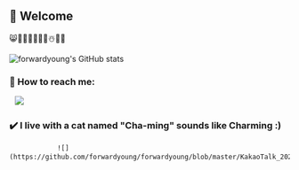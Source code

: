 ##  🤗 Welcome

😸👩‍🍳🍰🥘📸🌺☃️🎹🎵

![forwardyoung's GitHub stats](https://github-readme-stats.vercel.app/api?username=forwardyoung&show_icons=true&theme=bear)
### 💌 How to reach me:
<a href="https://www.instagram.com/my_funny_valentine_hwa_0_eee/">
    <img 
        src="http://img.shields.io/badge/-Instagram-222222?style=flat&logo=Instagram&link=https://www.instagram.com/my_funny_valentine_hwa_0_eee/"
        style="height : auto; margin-left : 10px; margin-right : 10px;"/>
</a>

### ✔️ I live with a cat named "Cha-ming" sounds like Charming :)
                ![](https://github.com/forwardyoung/forwardyoung/blob/master/KakaoTalk_20220720_105610603.jpg)

